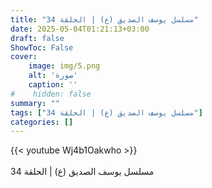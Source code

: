 ```yaml
---
title: "مسلسل يوسف الصديق (ع) | الحلقة 34"
date: 2025-05-04T01:21:13+03:00
draft: false
ShowToc: False
cover:
    image: img/5.png
    alt: 'صورة'
    caption: ''
#    hidden: false
summary: ""
tags: ["مسلسل يوسف الصديق (ع) | الحلقة 34"]
categories: []
---
```


{{< youtube Wj4b1Oakwho >}}  
 <br>
مسلسل يوسف الصديق (ع) | الحلقة 34